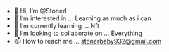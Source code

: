 - 👋 Hi, I’m @Stoned
- 👀 I’m interested in ... Learning as much as i can
- 🌱 I’m currently learning ... Nft
- 💞️ I’m looking to collaborate on ... Everything
- 📫 How to reach me ... stonerbaby932@gmail.com

<!---
Stomed/Stomed is a ✨ special ✨ repository because its `README.md` (this file) appears on your GitHub profile.
You can click the Preview link to take a look at your changes.
--->
